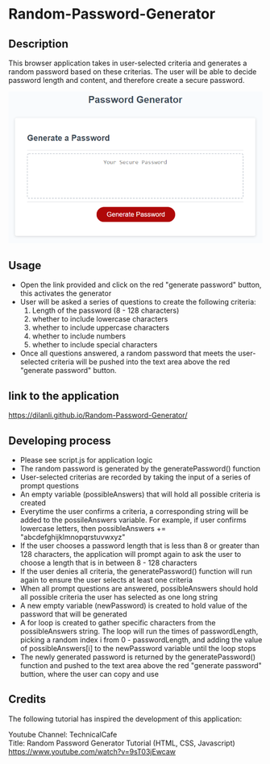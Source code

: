 # Random-Password-Generator

## Description
This browser application takes in user-selected criteria and generates a random password based on these criterias.  The user will be able to decide password length and content, and therefore create a secure password. 

![Getting Started](./screenshot.png)

## Usage
- Open the link provided and click on the red "generate password" button, this activates the generator
- User will be asked a series of questions to create the following criteria:
    <ol>
    <li>Length of the password (8 - 128 characters)</li>
    <li>whether to include lowercase characters</li>
    <li>whether to include uppercase characters</li>
    <li>whether to include numbers</li>
    <li>whether to include special characters</li>
    </ol>
- Once all questions answered, a random password that meets the user-selected criteria will be pushed into the text area above the red "generate password" button.

## link to the application
https://dilanli.github.io/Random-Password-Generator/

## Developing process
- Please see script.js for application logic
- The random password is generated by the generatePassword() function
- User-selected criterias are recorded by taking the input of a series of prompt questions
- An empty variable (possibleAnswers) that will hold all possible criteria is created
- Everytime the user confirms a criteria, a corresponding string will be added to the possileAnswers variable. For example, if user confirms lowercase letters, then possibleAnswers += "abcdefghijklmnopqrstuvwxyz"
- If the user chooses a password length that is less than 8 or greater than 128 characters, the application will prompt again to ask the user to choose a length that is in between 8 - 128 characters
- If the user denies all criteria, the generatePassword() function will run again to ensure the user selects at least one criteria
- When all prompt questions are answered, possibleAnswers should hold all possible criteria the user has selected as one long string
- A new empty variable (newPassword) is created to hold value of the password that will be generated
- A for loop is created to gather specific characters from the possibleAnswers string. The loop will run the times of passwordLength, picking a random index i from 0 - passwordLength, and adding the value of possibleAnswers[i] to the newPassword variable until the loop stops
- The newly generated password is returned by the generatePassword() function and pushed to the text area above the red "generate password" buttion, where the user can copy and use

## Credits
The following tutorial has inspired the development of this application:

Youtube Channel: TechnicalCafe   
Title: Random Password Generator Tutorial (HTML, CSS, Javascript)   
https://www.youtube.com/watch?v=9sT03jEwcaw